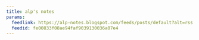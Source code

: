 ```yaml
---
title: alp's notes
params:
  feedlink: https://alp-notes.blogspot.com/feeds/posts/default?alt=rss
  feedid: fe00833f08ae94faf9039130036a07e4
---
```

